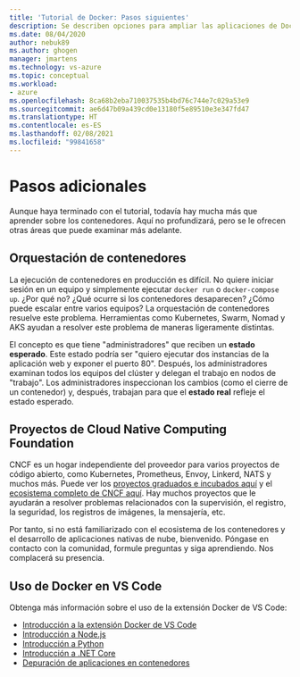 ```yaml
---
title: 'Tutorial de Docker: Pasos siguientes'
description: Se describen opciones para ampliar las aplicaciones de Docker con orquestación, mediante proyectos de Cloud Native Computing Foundation.
ms.date: 08/04/2020
author: nebuk89
ms.author: ghogen
manager: jmartens
ms.technology: vs-azure
ms.topic: conceptual
ms.workload:
- azure
ms.openlocfilehash: 8ca68b2eba710037535b4bd76c744e7c029a53e9
ms.sourcegitcommit: ae6d47b09a439cd0e13180f5e89510e3e347fd47
ms.translationtype: HT
ms.contentlocale: es-ES
ms.lasthandoff: 02/08/2021
ms.locfileid: "99841658"
---
```

# <a name="whats-next"></a>Pasos adicionales

Aunque haya terminado con el tutorial, todavía hay mucha más que aprender sobre los contenedores.
Aquí no profundizará, pero se le ofrecen otras áreas que puede examinar más adelante.

## <a name="container-orchestration"></a>Orquestación de contenedores

La ejecución de contenedores en producción es difícil. No quiere iniciar sesión en un equipo y simplemente ejecutar `docker run` o `docker-compose up`. ¿Por qué no? ¿Qué ocurre si los contenedores desaparecen? ¿Cómo puede escalar entre varios equipos? La orquestación de contenedores resuelve este problema. Herramientas como Kubernetes, Swarm, Nomad y AKS ayudan a resolver este problema de maneras ligeramente distintas.

El concepto es que tiene "administradores" que reciben un **estado esperado**. Este estado podría ser "quiero ejecutar dos instancias de la aplicación web y exponer el puerto 80". Después, los administradores examinan todos los equipos del clúster y delegan el trabajo en nodos de "trabajo". Los administradores inspeccionan los cambios (como el cierre de un contenedor) y, después, trabajan para que el **estado real** refleje el estado esperado.

## <a name="cloud-native-computing-foundation-projects"></a>Proyectos de Cloud Native Computing Foundation

CNCF es un hogar independiente del proveedor para varios proyectos de código abierto, como Kubernetes, Prometheus, Envoy, Linkerd, NATS y muchos más. Puede ver los [proyectos graduados e incubados aquí](https://www.cncf.io/projects/) y el [ecosistema completo de CNCF aquí](https://landscape.cncf.io/). Hay muchos proyectos que le ayudarán a resolver problemas relacionados con la supervisión, el registro, la seguridad, los registros de imágenes, la mensajería, etc.

Por tanto, si no está familiarizado con el ecosistema de los contenedores y el desarrollo de aplicaciones nativas de nube, bienvenido. Póngase en contacto con la comunidad, formule preguntas y siga aprendiendo. Nos complacerá su presencia.

## <a name="working-with-docker-in-vs-code"></a>Uso de Docker en VS Code

Obtenga más información sobre el uso de la extensión Docker de VS Code:

- [Introducción a la extensión Docker de VS Code](https://code.visualstudio.com/docs/containers/overview)
- [Introducción a Node.js](https://code.visualstudio.com/docs/containers/quickstart-node)
- [Introducción a Python](https://code.visualstudio.com/docs/containers/quickstart-python)
- [Introducción a .NET Core](https://code.visualstudio.com/docs/containers/quickstart-aspnet-core)
- [Depuración de aplicaciones en contenedores](https://code.visualstudio.com/docs/containers/debug-common)
